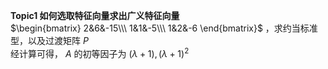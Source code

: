 **Topic1 如何选取特征向量求出广义特征向量**  
 $\begin{bmatrix}  
2&6&-15\\\  
1&1&-5\\\  
1&2&-6  
\end{bmatrix}$ ，求约当标准型，以及过渡矩阵 $P$  
经计算可得， $A$ 的初等因子为 $(\lambda+1),(\lambda+1)^2$  
